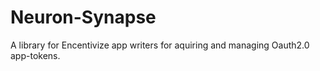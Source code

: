 # Neuron-Synapse
A library for Encentivize app writers for aquiring and managing Oauth2.0 app-tokens.
